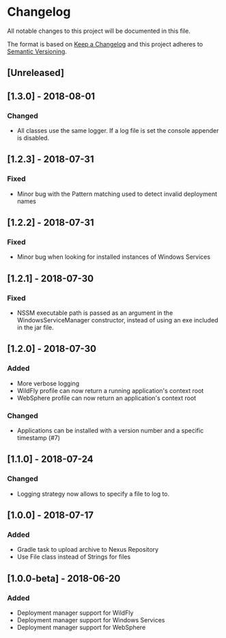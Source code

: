 # Changelog
All notable changes to this project will be documented in this file.

The format is based on [Keep a Changelog](http://keepachangelog.com/en/1.0.0/)
and this project adheres to [Semantic Versioning](http://semver.org/spec/v2.0.0.html).


## [Unreleased]

## [1.3.0] - 2018-08-01
### Changed
- All classes use the same logger. If a log file is set the console appender is disabled.

## [1.2.3] - 2018-07-31
### Fixed
- Minor bug with the Pattern matching used to detect invalid deployment names

## [1.2.2] - 2018-07-31
### Fixed
- Minor bug when looking for installed instances of Windows Services

## [1.2.1] - 2018-07-30
### Fixed
- NSSM executable path is passed as an argument in the WindowsServiceManager constructor, instead of using an exe included in the jar file.

## [1.2.0] - 2018-07-30
### Added 
- More verbose logging
- WildFly profile can now return a running application's context root
- WebSphere profile can now return an application's context root
    
### Changed
- Applications can be installed with a version number and a specific timestamp (#7)

## [1.1.0] - 2018-07-24
### Changed
- Logging strategy now allows to specify a file to log to.

## [1.0.0] - 2018-07-17
### Added
- Gradle task to upload archive to Nexus Repository
- Use File class instead of Strings for files

## [1.0.0-beta] - 2018-06-20

### Added
- Deployment manager support for WildFly
- Deployment manager support for Windows Services
- Deployment manager support for WebSphere